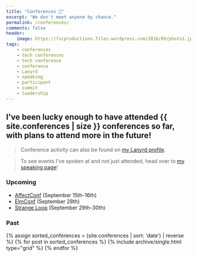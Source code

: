 ```yaml
---
title: "Conferences 🎫️"
excerpt: "We don't meet anyone by chance."
permalink: /conferences/
comments: false
header:
    image: https://fvcproductions.files.wordpress.com/2016/09/photo1.jpg
tags:
    - conferences
    - tech conferences
    - tech conference
    - conference
    - Lanyrd
    - speaking
    - participant
    - summit
    - leadership
---
```


## I've been lucky enough to have attended {{ site.conferences | size }} conferences so far, with plans to attend more in the future!

> Conference activity can also be found on <a href="https://lanyrd.com/profile/fvcproductions/" target="_blank" rel="noopener" title="Lanyrd">my Lanyrd profile</a>.

> To see events I've spoken at and not just attended, head over to [my speaking page](https://fvcproductions.com/services/speaking/ "Speaking")!

### Upcoming

- [AffectConf](https://affectconf.com/) (September 15th-16th)
- [ElmConf](https://www.elm-conf.us/) (September 28th)
- [Strange Loop](https://www.thestrangeloop.com/) (September 29th-30th)

### Past

<div class="grid__wrapper">
    {% assign sorted_conferences = (site.conferences | sort: 'date') | reverse %}
    {% for post in sorted_conferences %}
        {% include archive/single.html type="grid" %}
    {% endfor %}
</div>